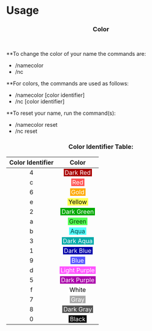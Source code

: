 # Usage


<h3><center>Color</center></h3>
<br>

**To change the color of your name the commands are:

 - /namecolor
 - /nc



**For colors, the commands are used as follows:

 - /namecolor [color identifier]
 -  /nc [color identifier]

**To reset your name, run the command(s):

 - /namecolor reset
 - /nc reset

<h3><center>Color Identifier Table:</center></h3>

| Color Identifier 	|                                            Color                                            	|
|:----------------:	|:-------------------------------------------------------------------------------------------:	|
|         4        	|   <span style="color: #ffffff; background-color: #aa0000; padding: 0 3px;">Dark Red</span>  	|
|         c        	|      <span style="color: #ffffff;background-color: #FF5555; padding: 0 3px;">Red</span>     	|
|         6        	|     <span style="color: #ffffff;background-color: #FFAA00; padding: 0 3px;">Gold</span>     	|
|         e        	|    <span style="color: #000000; background-color: #FFFF55; padding: 0 3px;">Yellow</span>   	|
|         2        	|  <span style="color: #ffffff; background-color: #00aa00; padding: 0 3px;">Dark Green</span> 	|
|         a        	|    <span style="color: #004400; background-color: #55ff55; padding: 0 3px;">Green</span>    	|
|         b        	|     <span style="color: #004444; background-color: #55ffff; padding: 0 3px;">Aqua</span>    	|
|         3        	|  <span style="color: #ffffff; background-color: #00aaaa; padding: 0 3px;">Dark Aqua</span>  	|
|         1        	|   <span style="color: #ffffff; background-color: #0000AA;padding: 0 3px;">Dark Blue</span>  	|
|         9        	|     <span style="color: #ffffff; background-color: #5555ff;padding: 0 3px;">Blue</span>     	|
|         d        	| <span style="color: #ffffff; background-color: #ff55ff;padding: 0 3px;">Light Purple</span> 	|
|         5        	|  <span style="color: #ffffff; background-color: #aa00aa;padding: 0 3px;">Dark Purple</span> 	|
|         f        	|    <span style="color: #000000; background-color: #ffffff; padding: 0 3px;">White</span>    	|
|         7        	|     <span style="color: #ffffff; background-color: #aaaaaa;padding: 0 3px;">Gray</span>     	|
|         8        	|   <span style="color: #ffffff; background-color: #555555;padding: 0 3px;">Dark Gray</span>  	|
|         0        	|    <span style="color: #ffffff; background-color: #000000; padding: 0 3px;">Black</span>    	|

